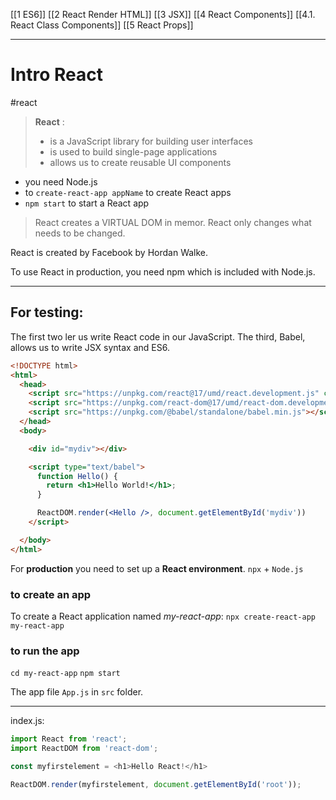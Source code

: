 
[[1 ES6]]
[[2 React Render HTML]]
[[3 JSX]]
[[4 React Components]]
[[4.1. React Class Components]]
[[5 React Props]]



---

# Intro React
#react
>__React__ :
>- is a JavaScript library for building user interfaces
>- is used to build single-page  applications
>- allows us to create reusable UI components
- you need Node.js 
- to `create-react-app appName`  to create React apps
-  `npm start` to start a React app

> React creates a VIRTUAL DOM in memor.
> React only changes what needs to be changed.

React is created by Facebook by Hordan Walke.

To use React in production, you need npm which is included with Node.js.

---
## For testing:
The first two ler us write React code in our JavaScript.
The third, Babel, allows us to write JSX syntax and ES6.


```html
<!DOCTYPE html>
<html>
  <head>
    <script src="https://unpkg.com/react@17/umd/react.development.js" crossorigin></script>
    <script src="https://unpkg.com/react-dom@17/umd/react-dom.development.js" crossorigin></script>
    <script src="https://unpkg.com/@babel/standalone/babel.min.js"></script>
  </head>
  <body>

    <div id="mydiv"></div>

    <script type="text/babel">
      function Hello() {
        return <h1>Hello World!</h1>;
      }

      ReactDOM.render(<Hello />, document.getElementById('mydiv'))
    </script>

  </body>
</html>

```

For __production__ you need to set up a __React environment__.
`npx` + `Node.js`

### to create an app
To create a React application named _my-react-app_:
`npx create-react-app my-react-app`

### to run the app
`cd my-react-app`
`npm start`

The app file `App.js` in `src` folder.
 
---
index.js:
```js
import React from 'react';
import ReactDOM from 'react-dom';

const myfirstelement = <h1>Hello React!</h1>

ReactDOM.render(myfirstelement, document.getElementById('root'));
```










